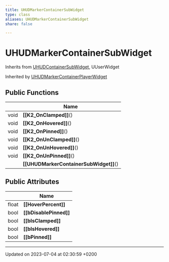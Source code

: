 ```yaml
---
title: UHUDMarkerContainerSubWidget
type: class
aliases: UHUDMarkerContainerSubWidget
share: false

---
```


# UHUDMarkerContainerSubWidget





Inherits from [UHUDContainerSubWidget](/docs/SDK/Source/Classes/classUHUDContainerSubWidget.md), UUserWidget

Inherited by [UHUDMarkerContainerPlayerWidget](/docs/SDK/Source/Classes/classUHUDMarkerContainerPlayerWidget.md)

## Public Functions

|                | Name           |
| -------------- | -------------- |
| void | **[[K2_OnClamped]]**() |
| void | **[[K2_OnHovered]]**() |
| void | **[[K2_OnPinned]]**() |
| void | **[[K2_OnUnClamped]]**() |
| void | **[[K2_OnUnHovered]]**() |
| void | **[[K2_OnUnPinned]]**() |
| | **[[UHUDMarkerContainerSubWidget]]**() |

## Public Attributes

|                | Name           |
| -------------- | -------------- |
| float | **[[HoverPercent]]**  |
| bool | **[[bDisablePinned]]**  |
| bool | **[[bIsClamped]]**  |
| bool | **[[bIsHovered]]**  |
| bool | **[[bPinned]]**  |

-------------------------------

Updated on 2023-07-04 at 02:30:59 +0200